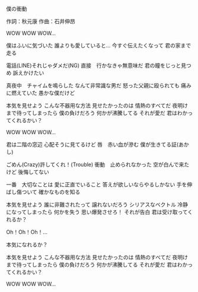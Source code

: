 僕の衝動

作詞：秋元康
作曲：石井伸昂

WOW WOW WOW…

僕はふいに気づいた
誰よりも愛していると…
今すぐ伝えたくなって
君の家まで走る

電話(LINE)それじゃダメだ(NG)
直接　行かなきゃ無意味だ
君の瞳をじっと見つめ
訴えかけたい

真夜中　チャイムを鳴らした
なんて非常識な男だ
怒った父親に殴られても
痛みに燃えていた
愚かな僕だけど

本気を見せよう
こんな不器用な方法
見せたかったのは
情熱のすべてだ
夜明けまで待ってしまったら
僕の負けだろう
何かが沸騰してる
それが愛だ
君はわかってくれるかい？

WOW WOW WOW…

君は二階の窓辺
心配そうに見てるけど
唇　赤い血が滲む
僕が生きてる証(あかし)

ごめん(Crazy)許してくれ！(Trouble)
衝動　止められなかった
空が白んで来たけど
後悔してない

一番　大切なことは
愛に正直でいること
答えが欲しいならやるしかない
手を伸ばし傷ついて
確かなものを知る

本気を見せよう
誰に非難されたって
譲れないだろう
シリアスなベクトル
冷静になってしまったら
何かを失う
思い爆発させろ！
それが告白
君は受け取ってくれるか？

Oh！Oh！Oh！…

本気になれるか？

本気を見せよう
こんな不器用な方法
見せたかったのは
情熱のすべてだ
夜明けまで待ってしまったら
僕の負けだろう
何かが沸騰してる
それが愛だ
君はわかってくれるかい？

WOW WOW WOW…